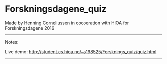 # Forskningsdagene_quiz
Made by Henning Corneliussen in cooperation with HiOA for Forskningsdagene 2016

****************
Notes:

Live demo: http://student.cs.hioa.no/~s198525/Forsknings_quiz/quiz.html
*****************
